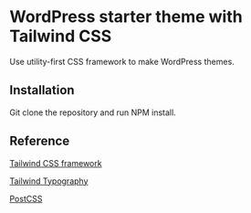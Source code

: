 # WordPress starter theme with Tailwind CSS

Use utility-first CSS framework to make WordPress themes.

## Installation

Git clone the repository and run NPM install.

## Reference

[Tailwind CSS framework](https://tailwindcss.com)

[Tailwind Typography](https://github.com/tailwindlabs/tailwindcss-typography)

[PostCSS](https://github.com/postcss/postcss)